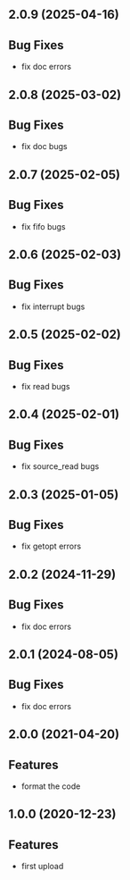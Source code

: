 ## 2.0.9 (2025-04-16)

## Bug Fixes

- fix doc errors

## 2.0.8 (2025-03-02)

## Bug Fixes

- fix doc bugs

## 2.0.7 (2025-02-05)

## Bug Fixes

- fix fifo bugs

## 2.0.6 (2025-02-03)

## Bug Fixes

- fix interrupt bugs

## 2.0.5 (2025-02-02)

## Bug Fixes

- fix read bugs

## 2.0.4 (2025-02-01)

## Bug Fixes

- fix source_read bugs

## 2.0.3 (2025-01-05)

## Bug Fixes

- fix getopt errors

## 2.0.2 (2024-11-29)

## Bug Fixes

- fix doc errors

## 2.0.1 (2024-08-05)

## Bug Fixes

- fix doc errors

## 2.0.0 (2021-04-20)

## Features

- format the code

## 1.0.0 (2020-12-23)

## Features

- first upload